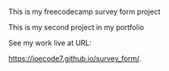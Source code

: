 This is my freecodecamp survey form project

This is my second project in my portfolio

See my work live at URL: 

https://joecode7.github.io/survey_form/.